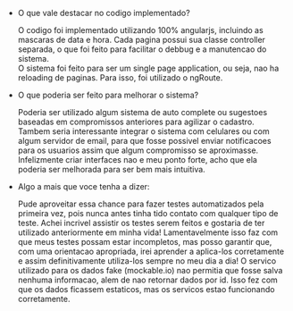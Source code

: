- O que vale destacar no codigo implementado?

	O codigo foi implementado utilizando 100% angularjs, incluindo as mascaras de data e hora. 
	Cada pagina possui sua classe controller separada, o que foi feito para facilitar o debbug e a manutencao do sistema. 	
	O sistema foi feito para ser um single page application, ou seja, nao ha reloading de paginas. Para isso, foi utilizado o ngRoute.
		

- O que poderia ser feito para melhorar o sistema?

	Poderia ser utilizado algum sistema de auto complete ou sugestoes baseadas em compromissos anteriores para agilizar o cadastro.
	Tambem seria interessante integrar o sistema com celulares ou com algum servidor de email, para que fosse possivel enviar notificacoes para os usuarios assim que algum compromisso se aproximasse.
	Infelizmente criar interfaces nao e meu ponto forte, acho que ela poderia ser melhorada para ser bem mais intuitiva.
		
- Algo a mais que voce tenha a dizer: 

	Pude aproveitar essa chance para fazer testes automatizados pela primeira vez, pois nunca antes tinha tido contato com qualquer tipo de teste. Achei incrivel assistir os testes serem feitos e gostaria de ter utilizado anteriormente em minha vida!
 	Lamentavelmente isso faz com que meus testes possam estar incompletos, mas posso garantir que, com uma orientacao apropriada, irei aprender a aplica-los corretamente e assim definitivamente utiliza-los sempre no meu dia a dia!
	O servico utilizado para os dados fake (mockable.io) nao permitia que fosse salva nenhuma informacao, alem de nao retornar dados por id. Isso fez com que os dados ficassem estaticos, mas os servicos estao funcionando corretamente.